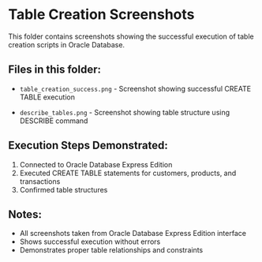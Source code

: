 # Table Creation Screenshots

This folder contains screenshots showing the successful execution of table creation scripts in Oracle Database.

## Files in this folder:
- `table_creation_success.png` - Screenshot showing successful CREATE TABLE execution

- `describe_tables.png` - Screenshot showing table structure using DESCRIBE command

## Execution Steps Demonstrated:
1. Connected to Oracle Database Express Edition
2. Executed CREATE TABLE statements for customers, products, and transactions
3. Confirmed table structures

## Notes:
- All screenshots taken from Oracle Database Express Edition interface
- Shows successful execution without errors
- Demonstrates proper table relationships and constraints
